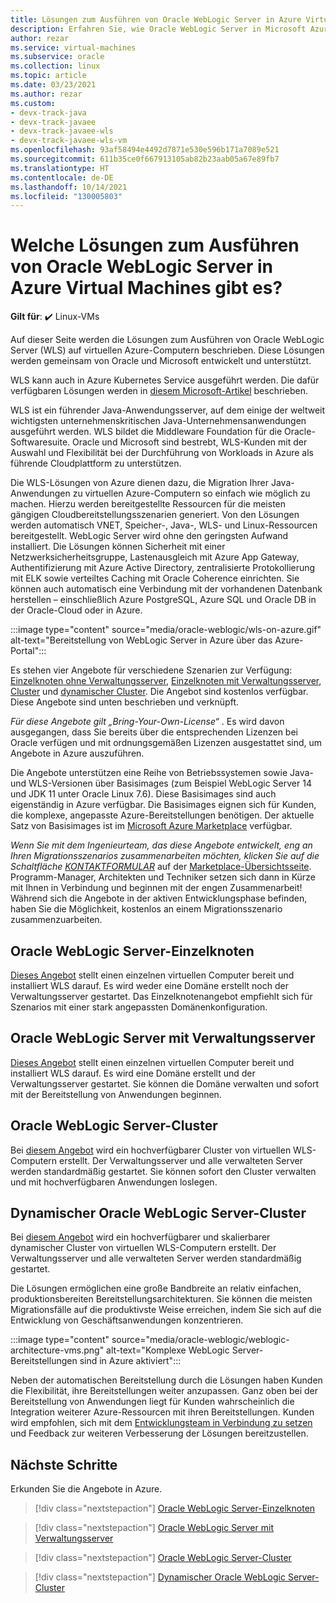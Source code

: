 ```yaml
---
title: Lösungen zum Ausführen von Oracle WebLogic Server in Azure Virtual Machines
description: Erfahren Sie, wie Oracle WebLogic Server in Microsoft Azure Virtual Machines ausgeführt wird.
author: rezar
ms.service: virtual-machines
ms.subservice: oracle
ms.collection: linux
ms.topic: article
ms.date: 03/23/2021
ms.author: rezar
ms.custom:
- devx-track-java
- devx-track-javaee
- devx-track-javaee-wls
- devx-track-javaee-wls-vm
ms.openlocfilehash: 93af58494e4492d7871e530e596b171a7089e521
ms.sourcegitcommit: 611b35ce0f667913105ab82b23aab05a67e89fb7
ms.translationtype: HT
ms.contentlocale: de-DE
ms.lasthandoff: 10/14/2021
ms.locfileid: "130005803"
---
```

# <a name="what-are-solutions-for-running-oracle-weblogic-server-on-azure-virtual-machines"></a>Welche Lösungen zum Ausführen von Oracle WebLogic Server in Azure Virtual Machines gibt es?

**Gilt für**: :heavy_check_mark: Linux-VMs 

Auf dieser Seite werden die Lösungen zum Ausführen von Oracle WebLogic Server (WLS) auf virtuellen Azure-Computern beschrieben. Diese Lösungen werden gemeinsam von Oracle und Microsoft entwickelt und unterstützt.

WLS kann auch in Azure Kubernetes Service ausgeführt werden. Die dafür verfügbaren Lösungen werden in [diesem Microsoft-Artikel](./weblogic-aks.md) beschrieben.

WLS ist ein führender Java-Anwendungsserver, auf dem einige der weltweit wichtigsten unternehmenskritischen Java-Unternehmensanwendungen ausgeführt werden. WLS bildet die Middleware Foundation für die Oracle-Softwaresuite. Oracle und Microsoft sind bestrebt, WLS-Kunden mit der Auswahl und Flexibilität bei der Durchführung von Workloads in Azure als führende Cloudplattform zu unterstützen.

Die WLS-Lösungen von Azure dienen dazu, die Migration Ihrer Java-Anwendungen zu virtuellen Azure-Computern so einfach wie möglich zu machen. Hierzu werden bereitgestellte Ressourcen für die meisten gängigen Cloudbereitstellungsszenarien generiert. Von den Lösungen werden automatisch VNET, Speicher-, Java-, WLS- und Linux-Ressourcen bereitgestellt. WebLogic Server wird ohne den geringsten Aufwand installiert. Die Lösungen können Sicherheit mit einer Netzwerksicherheitsgruppe, Lastenausgleich mit Azure App Gateway, Authentifizierung mit Azure Active Directory, zentralisierte Protokollierung mit ELK sowie verteiltes Caching mit Oracle Coherence einrichten. Sie können auch automatisch eine Verbindung mit der vorhandenen Datenbank herstellen – einschließlich Azure PostgreSQL, Azure SQL und Oracle DB in der Oracle-Cloud oder in Azure. 

:::image type="content" source="media/oracle-weblogic/wls-on-azure.gif" alt-text="Bereitstellung von WebLogic Server in Azure über das Azure-Portal":::

Es stehen vier Angebote für verschiedene Szenarien zur Verfügung: [Einzelknoten ohne Verwaltungsserver](https://portal.azure.com/#create/oracle.20191001-arm-oraclelinux-wls20191001-arm-oraclelinux-wls), [Einzelknoten mit Verwaltungsserver](https://portal.azure.com/#create/oracle.20191009-arm-oraclelinux-wls-admin20191009-arm-oraclelinux-wls-admin), [Cluster](https://portal.azure.com/#create/oracle.20191007-arm-oraclelinux-wls-cluster20191007-arm-oraclelinux-wls-cluster) und [dynamischer Cluster](https://portal.azure.com/#create/oracle.20191021-arm-oraclelinux-wls-dynamic-cluster20191021-arm-oraclelinux-wls-dynamic-cluster). Die Angebot sind kostenlos verfügbar. Diese Angebote sind unten beschrieben und verknüpft.

_Für diese Angebote gilt „Bring-Your-Own-License“_ . Es wird davon ausgegangen, dass Sie bereits über die entsprechenden Lizenzen bei Oracle verfügen und mit ordnungsgemäßen Lizenzen ausgestattet sind, um Angebote in Azure auszuführen.

Die Angebote unterstützen eine Reihe von Betriebssystemen sowie Java- und WLS-Versionen über Basisimages (zum Beispiel WebLogic Server 14 und JDK 11 unter Oracle Linux 7.6). Diese Basisimages sind auch eigenständig in Azure verfügbar. Die Basisimages eignen sich für Kunden, die komplexe, angepasste Azure-Bereitstellungen benötigen. Der aktuelle Satz von Basisimages ist im [Microsoft Azure Marketplace](https://azuremarketplace.microsoft.com/marketplace/apps?search=WebLogic%20Server%20Base%20Image&page=1) verfügbar.

_Wenn Sie mit dem Ingenieurteam, das diese Angebote entwickelt, eng an Ihren Migrationsszenarios zusammenarbeiten möchten, klicken Sie auf die Schaltfläche [KONTAKTFORMULAR](https://azuremarketplace.microsoft.com/marketplace/apps/oracle.oraclelinux-wls-cluster?tab=Overview)_ auf der [Marketplace-Übersichtsseite](https://azuremarketplace.microsoft.com/marketplace/apps/oracle.oraclelinux-wls-cluster?tab=Overview). Programm-Manager, Architekten und Techniker setzen sich dann in Kürze mit Ihnen in Verbindung und beginnen mit der engen Zusammenarbeit! Während sich die Angebote in der aktiven Entwicklungsphase befinden, haben Sie die Möglichkeit, kostenlos an einem Migrationsszenario zusammenzuarbeiten.

## <a name="oracle-weblogic-server-single-node"></a>Oracle WebLogic Server-Einzelknoten

[Dieses Angebot](https://portal.azure.com/#create/oracle.20191001-arm-oraclelinux-wls20191001-arm-oraclelinux-wls) stellt einen einzelnen virtuellen Computer bereit und installiert WLS darauf. Es wird weder eine Domäne erstellt noch der Verwaltungsserver gestartet. Das Einzelknotenangebot empfiehlt sich für Szenarios mit einer stark angepassten Domänenkonfiguration.

## <a name="oracle-weblogic-server-with-admin-server"></a>Oracle WebLogic Server mit Verwaltungsserver

[Dieses Angebot](https://portal.azure.com/#create/oracle.20191009-arm-oraclelinux-wls-admin20191009-arm-oraclelinux-wls-admin) stellt einen einzelnen virtuellen Computer bereit und installiert WLS darauf. Es wird eine Domäne erstellt und der Verwaltungsserver gestartet. Sie können die Domäne verwalten und sofort mit der Bereitstellung von Anwendungen beginnen.

## <a name="oracle-weblogic-server-cluster"></a>Oracle WebLogic Server-Cluster

Bei [diesem Angebot](https://portal.azure.com/#create/oracle.20191007-arm-oraclelinux-wls-cluster20191007-arm-oraclelinux-wls-cluster) wird ein hochverfügbarer Cluster von virtuellen WLS-Computern erstellt. Der Verwaltungsserver und alle verwalteten Server werden standardmäßig gestartet. Sie können sofort den Cluster verwalten und mit hochverfügbaren Anwendungen loslegen.

## <a name="oracle-weblogic-server-dynamic-cluster"></a>Dynamischer Oracle WebLogic Server-Cluster

Bei [diesem Angebot](https://portal.azure.com/#create/oracle.20191021-arm-oraclelinux-wls-dynamic-cluster20191021-arm-oraclelinux-wls-dynamic-cluster) wird ein hochverfügbarer und skalierbarer dynamischer Cluster von virtuellen WLS-Computern erstellt. Der Verwaltungsserver und alle verwalteten Server werden standardmäßig gestartet.

Die Lösungen ermöglichen eine große Bandbreite an relativ einfachen, produktionsbereiten Bereitstellungsarchitekturen. Sie können die meisten Migrationsfälle auf die produktivste Weise erreichen, indem Sie sich auf die Entwicklung von Geschäftsanwendungen konzentrieren.

:::image type="content" source="media/oracle-weblogic/weblogic-architecture-vms.png" alt-text="Komplexe WebLogic Server-Bereitstellungen sind in Azure aktiviert":::

Neben der automatischen Bereitstellung durch die Lösungen haben Kunden die Flexibilität, ihre Bereitstellungen weiter anzupassen. Ganz oben bei der Bereitstellung von Anwendungen liegt für Kunden wahrscheinlich die Integration weiterer Azure-Ressourcen mit ihren Bereitstellungen. Kunden wird empfohlen, sich mit dem [Entwicklungsteam in Verbindung zu setzen](https://azuremarketplace.microsoft.com/marketplace/apps/oracle.oraclelinux-wls-cluster?tab=Overview) und Feedback zur weiteren Verbesserung der Lösungen bereitzustellen.

## <a name="next-steps"></a>Nächste Schritte

Erkunden Sie die Angebote in Azure.

> [!div class="nextstepaction"]
> [Oracle WebLogic Server-Einzelknoten](https://portal.azure.com/#create/oracle.20191001-arm-oraclelinux-wls20191001-arm-oraclelinux-wls)

> [!div class="nextstepaction"]
> [Oracle WebLogic Server mit Verwaltungsserver](https://portal.azure.com/#create/oracle.20191009-arm-oraclelinux-wls-admin20191009-arm-oraclelinux-wls-admin)

> [!div class="nextstepaction"]
> [Oracle WebLogic Server-Cluster](https://portal.azure.com/#create/oracle.20191007-arm-oraclelinux-wls-cluster20191007-arm-oraclelinux-wls-cluster)

> [!div class="nextstepaction"]
> [Dynamischer Oracle WebLogic Server-Cluster](https://portal.azure.com/#create/oracle.20191021-arm-oraclelinux-wls-dynamic-cluster20191021-arm-oraclelinux-wls-dynamic-cluster)
